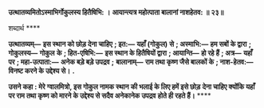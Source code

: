 **उत्थातव्यमितोऽस्माभिर्गोकुलस्य हितैषिभि: ।** **आयान्त्यत्र महोत्पाता बालानां नाशहेतव: ॥ २३॥** 

शब्दार्थ **** 

**उत्थातव्यम्—** **इस स्थान को छोड़ देना चाहिए** **; इत:—** **यहाँ (गोकुल) से** **; अस्माभि:—** **हम सबों के द्वारा** **; गोकुलस्य—** **गोकुल** **के** **; हित-एषिभि:—** **इस स्थान के हितैषियों द्वारा** **; आयान्ति—** **हो रहे हैं** **; अत्र—** **यहाँ पर** **; महा-उत्पाता:—** **अनेक बड़े बड़े उपद्रव** **;** **बालानाम्—** **राम तथा कृष्ण जैसे बालकों के** **; नाश-हेतव:—** **विनष्ट करने के उद्देश्य से।** **.** 

**उसने कहा : मेरे ग्वालमित्रो, इस गोकुल नामक स्थान की भलाई के लिए हमें इसे छोड़** **देना चाहिए क्योंकि यहाँ पर राम तथा कृष्ण को मारने के उद्देश्य से सदैव अनेकानेक उपद्रव** **होते ही रहते हैं।** **** 